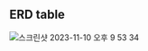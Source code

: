 ## ERD table
![스크린샷 2023-11-10 오후 9 53 34](https://github.com/jorippppong/online_shoppingMall/assets/113884028/a65bea25-d82a-49fc-afb8-4fb9c1c88a6c)

